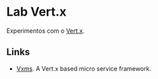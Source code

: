 # Lab Vert.x

Experimentos com o [Vert.x](https://vertx.io).

## Links

* [Vxms](http://amoahcp.github.io/vxms). A Vert.x based micro service framework.